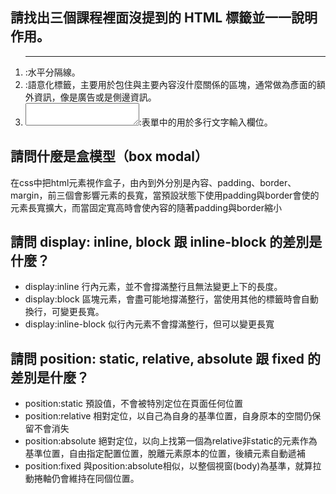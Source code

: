 ## 請找出三個課程裡面沒提到的 HTML 標籤並一一說明作用。
1. <hr>:水平分隔線。
2. <aside></aside>:語意化標籤，主要用於包住與主要內容沒什麼關係的區塊，通常做為彥面的額外資訊，像是廣告或是側邊資訊。
3. <textarea></textarea>:表單中的用於多行文字輸入欄位。

## 請問什麼是盒模型（box modal）
在css中把html元素視作盒子，由內到外分別是內容、padding、border、margin，前三個會影響元素的長寬，當預設狀態下使用padding與border會使的元素長寬擴大，而當固定寬高時會使內容的隨著padding與border縮小

## 請問 display: inline, block 跟 inline-block 的差別是什麼？
* display:inline 行內元素，並不會撐滿整行且無法變更上下的長度。
* display:block 區塊元素，會盡可能地撐滿整行，當使用其他的標籤時會自動換行，可變更長寬。
* display:inline-block 似行內元素不會撐滿整行，但可以變更長寬
## 請問 position: static, relative, absolute 跟 fixed 的差別是什麼？
* position:static 預設值，不會被特別定位在頁面任何位置
* position:relative 相對定位，以自己為自身的基準位置，自身原本的空間仍保留不會消失
* position:absolute 絕對定位，以向上找第一個為relative非static的元素作為基準位置，自由指定配置位置，脫離元素原本的位置，後續元素自動遞補
* position:fixed 與position:absolute相似，以整個視窗(body)為基準，就算拉動捲軸仍會維持在同個位置。
